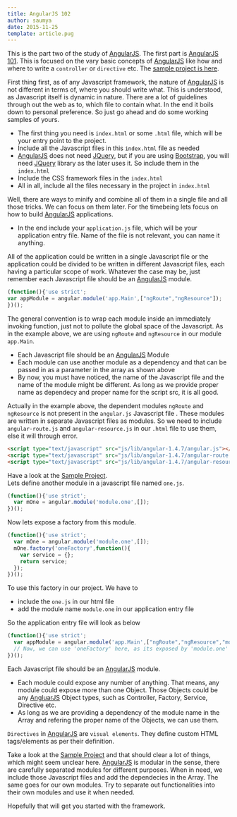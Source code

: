```yaml
---
title: AngularJS 102
author: saumya
date: 2015-11-25
template: article.pug
---
```

This is the part two of the study of [AngularJS][1]. The first part is [AngularJS 101][2].
This is focused on the vary basic concepts of [AngularJS][1] like how and where to write a `controller` or `directive` etc. The [sample project is here][5].          

First thing first, as of any Javascript framework, the nature of [AngularJS][1] is not different in terms of, where you should write what. This is understood, as Javascript itself is dynamic in nature. There are a lot of guidelines through out the web as to, which file to contain what. In the end it boils down to personal preference. So just go ahead and do some working samples of yours.

 - The first thing you need is `index.html` or some `.html` file, which will be your entry point to the project.
 - Include all the Javascript files in this `index.html` file as needed
 - [AngularJS][1] does not need [JQuery][3], but if you are using [Bootstrap][4], you will need [JQuery][3] library as the later uses it. So include them in the `index.html`
 - Include the CSS framework files in the `index.html`
 - All in all, include all the files necessary in the project in `index.html`

Well, there are ways to minify and combine all of them in a single file and all those tricks. We can focus on them later. For the timebeing lets focus on how to build [AngularJS][1] applications.
 
 - In the end include your `application.js` file, which will be your application entry file. Name of the file is not relevant, you can name it anything.

All of the application could be written in a single Javascript file or the application could be divided to be written in different Javascript files, each having a particular scope of work. Whatever the case may be, just remember each Javascript file should be an [AngularJS][1] module.
```javascript
(function(){'use strict';
var appModule = angular.module('app.Main',["ngRoute","ngResource"]);
})();
```           

The general convention is to wrap each module inside an immediately invoking function, just not to pollute the global space of the Javascript. As in the example above, we are using `ngRoute` and `ngResource` in our module `app.Main`. 
 - Each Javascript file should be an [AngularJS][1] Module
 - Each module can use another module as a dependency and that can be passed in as a parameter in the array as shown above
 - By now, you must have noticed, the name of the Javascript file and the name of the module might be different. As long as we provide proper name as dependecy and proper name for the script src, it is all good.          

Actually in the example above, the dependent modules `ngRoute` and `ngResource` is not present in the `angular.js` Javascript file . These modules are written in separate Javascript files as modules. So we need to include `angular-route.js` and `angular-resource.js` in our `.html` file to use them, else it will through error.       

```html
<script type="text/javascript" src="js/lib/angular-1.4.7/angular.js"></script>
<script type="text/javascript" src="js/lib/angular-1.4.7/angular-route.js"></script>
<script type="text/javascript" src="js/lib/angular-1.4.7/angular-resource.js"></script>
```       
Have a look at the [Sample Project][5].   
Lets define another module in a javascript file named `one.js`.
```javascript
(function(){'use strict';
  var mOne = angular.module('module.one',[]);
})();
```
Now lets expose a factory from this module.
```javascript
(function(){'use strict';
  var mOne = angular.module('module.one',[]);
  mOne.factory('oneFactory',function(){
    var service = {};
    return service;
  });
})();
```
To use this factory in our project. We have to 
 - include the `one.js` in our html file
 - add the module name `module.one` in our application entry file          

So the application entry file will look as below

```javascript
(function(){'use strict';
  var appModule = angular.module('app.Main',["ngRoute","ngResource","module.one"]);
  // Now, we can use 'oneFactory' here, as its exposed by 'module.one'
})();
```          
Each Javascript file should be an [AngularJS][1] module.
 - Each module could expose any number of anything. That means, any module could expose more than one Object. Those Objects could be any [AngluarJS][1] Object types, such as Controller, Factory, Service, Directive etc.
 - As long as we are providing a dependency of the module name in the Array and refering the proper name of the Objects, we can use them.

`Directives` in [AngularJS][1] are `visual elements`. They define custom HTML tags/elements as per their definition.

Take a look at the [Sample Project][5] and that should clear a lot of things, which might seem unclear here. [AngularJS][1] is modular in the sense, there are carefully separated modules for different purposes. When in need, we include those Javascript files and add the dependecies in the Array. The same goes for our own modules. Try to separate out functionalities into their own modules and use it when needed.   

Hopefully that will get you started with the framework.













[1]: https://angularjs.org/
[2]: http://saumya.github.io/ray/articles/39/
[3]: https://jquery.com/
[4]: http://getbootstrap.com/
[5]: https://github.com/saumya/ng-102